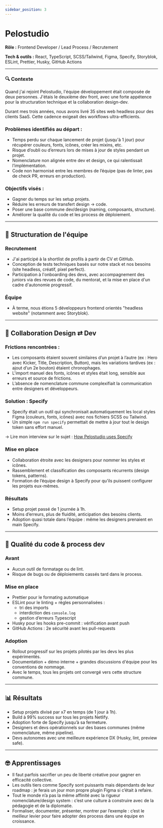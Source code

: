 ```yaml
---
sidebar_position: 3
---
```


# Pelostudio

**Rôle :** Frontend Developer / Lead Process / Recrutement

**Tech & outils :** React, TypeScript, SCSS/Tailwind, Figma, Specify, Storyblok, ESLint, Prettier, Husky, GitHub Actions

---

### 🔍 Contexte

Quand j'ai rejoint Pelostudio, l'équipe développement était composée de deux personnes. J'étais le deuxième dev front, avec une forte appétence pour la structuration technique et la collaboration design-dev.

Durant mes trois années, nous avons livré 35 sites web headless pour des clients SaaS. Cette cadence exigeait des workflows ultra-efficients.

### Problèmes identifiés au départ :

- Temps perdu sur chaque lancement de projet (jusqu'à 1 jour) pour récupérer couleurs, fonts, icônes, créer les mixins, etc.
- Risque d’oubli ou d’erreurs lors de mises à jour de styles pendant un projet.
- Nomenclature non alignée entre dev et design, ce qui ralentissait l’implémentation.
- Code non harmonisé entre les membres de l’équipe (pas de linter, pas de check PR, erreurs en production).

### Objectifs visés :

- Gagner du temps sur les setup projets.
- Réduire les erreurs de transfert design → code.
- Poser une base commune dev/design (naming, composants, structure).
- Améliorer la qualité du code et les process de déploiement.

---

## 👥 Structuration de l'équipe

### Recrutement

- J'ai participé à la shortlist de profils à partir de CV et GitHub.
- Conception de tests techniques basés sur notre stack et nos besoins (site headless, créatif, pixel perfect).
- Participation à l'onboarding des devs, avec accompagnement des juniors via des revues de code, du mentorat, et la mise en place d'un cadre d'autonomie progressif.

### Équipe

- À terme, nous étions 5 développeurs frontend orientés "headless website" (notamment avec Storyblok).

---

## 🎨 Collaboration Design ⇄ Dev

### Frictions rencontrées :

- Les composants étaient souvent similaires d’un projet à l’autre (ex : Hero avec Kicker, Title, Description, Button), mais les variations tardives (ex : ajout d’un 2e bouton) étaient chronophages.
- L'import manuel des fonts, icônes et styles était long, sensible aux erreurs et source de frictions.
- L’absence de nomenclature commune complexifiait la communication entre designers et développeurs.

### Solution : Specify

- Specify était un outil qui synchronisait automatiquement les local styles Figma (couleurs, fonts, icônes) avec nos fichiers SCSS ou Tailwind.
- Un simple `npm run specify` permettait de mettre à jour tout le design token sans effort manuel.

→ Lire mon interview sur le sujet : [How Pelostudio uses Specify](https://specifyapp.com/customer-stories/how-pelostudio-use-specify)

### Mise en place

- Collaboration étroite avec les designers pour nommer les styles et icônes.
- Rassemblement et classification des composants récurrents (design tokens, patterns).
- Formation de l’équipe design à Specify pour qu’ils puissent configurer les projets eux-mêmes.

### Résultats

- Setup projet passé de 1 journée à 1h.
- Moins d’erreurs, plus de fluidité, anticipation des besoins clients.
- Adoption quasi totale dans l’équipe : même les designers prenaient en main Specify.

---

## 🔧 Qualité du code & process dev

### Avant

- Aucun outil de formatage ou de lint.
- Risque de bugs ou de déploiements cassés tard dans le process.

### Mise en place

- Prettier pour le formating automatique
- ESLint pour le linting + règles personnalisées :
  - tri des imports
  - interdiction des `console.log`
  - gestion d’erreurs Typescript
- Husky pour les hooks pre-commit : vérification avant push
- GitHub Actions : 2e sécurité avant les pull-requests

### Adoption

- Rollout progressif sur les projets pilotés par les devs les plus expérimentés.
- Documentation + démo interne + grandes discussions d'équipe pour les conventions de nommage.
- Avec le temps, tous les projets ont convergé vers cette structure commune.

---

## 📊 Résultats

- Setup projets divisé par x7 en temps (de 1 jour à 1h).
- Build à 99% success sur tous les projets Netlify.
- Adoption forte de Specify jusqu’à sa fermeture.
- Designers et devs opérationnels sur des bases communes (même nomenclature, même pipeline).
- Devs autonomes avec une meilleure expérience DX (Husky, lint, preview safe).

---

## 🤓 Apprentissages

- Il faut parfois sacrifier un peu de liberté créative pour gagner en efficacité collective.
- Les outils tiers comme Specify sont puissants mais dépendants de leur roadmap : je ferais un jour mon propre plugin Figma si c’était à refaire.
- Tout le monde n’a pas la même affinité avec la rigueur nomenclature/design system : c’est une culture à construire avec de la pédagogie et de la diplomatie.
- Formaliser, documenter, présenter, montrer par l’exemple : c’est le meilleur levier pour faire adopter des process dans une équipe en croissance.
